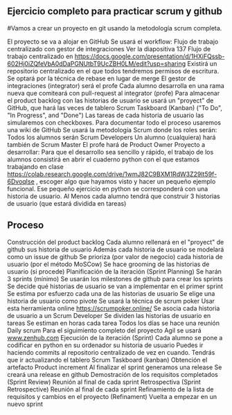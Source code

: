 ## Ejercicio completo para practicar scrum y github



#Vamos a crear un proyecto en git usando la metodología scrum completa.

El proyecto se va a alojar en GitHub
Se usará el workflow: Flujo de trabajo centralizado con gestor de integraciones 
Ver la diapositiva 137 Flujo de trabajo centralizado en
https://docs.google.com/presentation/d/1HXiFQssb-602Hj0iZQfeVbA0dDaPGNUtbT9UcZBH0LM/edit?usp=sharing 
Existirá un repositorio centralizado en el que todos tendremos permisos de escritura.
Se optará por la técnica de rebase en lugar de merge
El gestor de integraciones (integrator) será el profe
Cada alumno desarrolla en una rama nueva que comiteará con pull-request al integrator (profe)
Para almacenar el product backlog con las historias de usuario se usará un "proyect" de GitHub, que hará las veces de tablero Scrum Taskboard (Kanban) ("To Do", "In Progress", and "Done")
Las tareas de cada historia de usuario las simularemos con checkboxes.
Para documentar todo el proceso usaremos una wiki de GitHub
Se usará la metodología Scrum donde los roles serán:
Todos los alumnos serán Scrum Developers
Un alumno (cualquiera) hará también de Scrum Master
El profe hará de Product Owner
Proyecto a desarrollar:
Para que el desarrollo sea sencillo y rápido, el trabajo de los alumnos consistirá en abrir el cuaderno python con el que estamos trabajando en clase https://colab.research.google.com/drive/1wmJ82C9BXM1RdW3Z29lt59f-6DvoqIse , escoger algo que hayamos visto y hacer un pequeño ejemplo funcional.
Ese pequeño ejercicio en python se corresponderá con una historia de usuario.
Al Menos cada alumno tendrá que construir 3 historias de usuario (que estará dividida en tareas)

## Proceso

Construcción del product backlog
Cada alumno rellenará en el "proyect" de github sus historia de usuario
Además cada historia de usuario se modelará como un issue de github
Se prioriza (por valor de negocio) cada historia de usuario (por el método MoSCow)
Se hace grooming de las historias de usuario (si procede)
Planificación de la iteración (Sprint Planning)
Se harán 3 sprints (mínimo)
Se usarán los milestones de github para crear los sprints
Se decide qué historias de usuario se van a implementar en el primer sprint
Se estima por esfuerzo cada una de las historias de usuario
Se elige una historia de usuario como pivote
Se usará la técnica de scrum poker
Usar esta herramienta online https://scrumpoker.online/ 
Se asocia cada historia de usuario a un Scrum Developer
Se dividen las historias de usuario en tareas
Se estiman en horas cada tarea
Todos los días se hace una reunión Daily scrum
Para el siguimiento completo del proyecto Agil se usará www.zenhub.com 
Ejecución de la iteración (Sprint)
Cada alumno se pone a codificar en python en su ordenador su historia de usuario
Puedes ir haciendo commits al repositorio centralizado de vez en cuando.
Tendrás que ir actualizando el tablero Scrum Taskboard (kanban)
Obtención el artefacto Product increment
Al finalizar el sprint generamos una release
Se creará una release en github
Demostración de los requisitos completados (Sprint Review)
Reunión al final de cada sprint
Retrospectiva (Sprint Retrospective)
Reunión al final de cada sprint
Refinamiento de la lista de requisitos y cambios en el proyecto (Refinament)
Vuelta a empezar en un nuevo sprint


